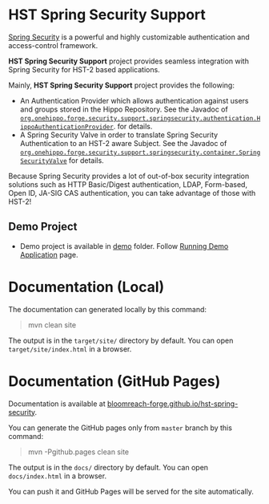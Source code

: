 # HST Spring Security Support

[Spring Security](http://projects.spring.io/spring-security/) is a powerful and highly customizable authentication
and access-control framework.

**HST Spring Security Support** project provides seamless integration with Spring Security for HST-2 based applications.

Mainly, **HST Spring Security Support** project provides the following:

- An Authentication Provider which allows authentication against users and groups stored in the Hippo Repository.
  See the Javadoc of [```org.onehippo.forge.security.support.springsecurity.authentication.HippoAuthenticationProvider```](src/main/java/org/onehippo/forge/security/support/springsecurity/authentication/HippoAuthenticationProvider.java).
  for details.
- A Spring Security Valve in order to translate Spring Security Authentication to an HST-2 aware Subject.
  See the Javadoc of [```org.onehippo.forge.security.support.springsecurity.container.SpringSecurityValve```](src/main/java/org/onehippo/forge/security/support/springsecurity/container/SpringSecurityValve.java) for details.

Because Spring Security provides a lot of out-of-box security integration solutions such as HTTP Basic/Digest authentication, LDAP, Form-based, Open ID, JA-SIG CAS authentication, you can take advantage of those with HST-2! 

## Demo Project

- Demo project is available in [demo](demo/) folder. Follow [Running Demo Application](https://bloomreach-forge.github.io/hst-spring-security/runningdemo.html) page.

# Documentation (Local)

The documentation can generated locally by this command:

 > mvn clean site

The output is in the ```target/site/``` directory by default. You can open ```target/site/index.html``` in a browser.

# Documentation (GitHub Pages)

Documentation is available at [bloomreach-forge.github.io/hst-spring-security](https://bloomreach-forge.github.io/hst-spring-security).

You can generate the GitHub pages only from ```master``` branch by this command:

 > mvn -Pgithub.pages clean site

The output is in the ```docs/``` directory by default. You can open ```docs/index.html``` in a browser.

You can push it and GitHub Pages will be served for the site automatically.
